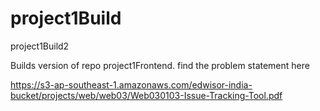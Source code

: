 # project1Build
project1Build2

Builds version of repo project1Frontend. find the problem statement here

https://s3-ap-southeast-1.amazonaws.com/edwisor-india-bucket/projects/web/web03/Web030103-Issue-Tracking-Tool.pdf
